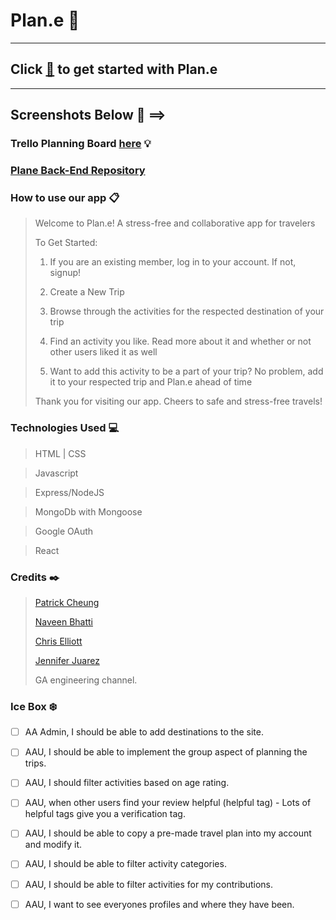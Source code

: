 # Plan.e 🛫

---

## Click [🛫](https://wifi-travelers-plane.netlify.app) to get started with Plan.e 
---

## Screenshots Below 📸 ==>



### Trello Planning Board [here](https://trello.com/b/dML6GGmF/plane) 💡

### [Plane Back-End Repository](https://github.com/thepika206/plane-back-end)


### How to use our app 📋

> Welcome to Plan.e! A stress-free and collaborative app for travelers
> 
> To Get Started:
>
>1. If you are an existing member, log in to your account. If not, signup!
>
>2. Create a New Trip
>
>3. Browse through the activities for the respected destination of your trip
>
>4. Find an activity you like. Read more about it and whether or not other users liked it as well
>
>5. Want to add this activity to be a part of your trip? No problem, add it to your respected trip and Plan.e ahead of time
>
> Thank you for visiting our app. Cheers to safe and stress-free travels!

### Technologies Used 💻
 
> HTML | CSS

> Javascript
 
> Express/NodeJS

> MongoDb with Mongoose

> Google OAuth

> React

### Credits ✒️

> [Patrick Cheung](https://github.com/thepika206)
>
> [Naveen Bhatti](https://github.com/mrunlockedtech-odin)
>
> [Chris Elliott](https://github.com/chriselliott97)
>
> [Jennifer Juarez](https://github.com/J3NNog1)
> 
> GA engineering channel.

### Ice Box ❄️

- [ ] AA Admin, I should be able to add destinations to the site.

- [ ] AAU, I should be able to implement the group aspect of planning the trips. 

- [ ] AAU, I should filter activities based on age rating.

- [ ] AAU, when other users find your review helpful (helpful tag) - Lots of helpful tags give you a verification tag.

- [ ] AAU, I should be able to copy a pre-made travel plan into my account and modify it.
  
- [ ] AAU, I should be able to filter activity categories.
  
- [ ] AAU, I should be able to filter activities for my contributions.

- [ ] AAU, I want to see everyones profiles and where they have been.
  
